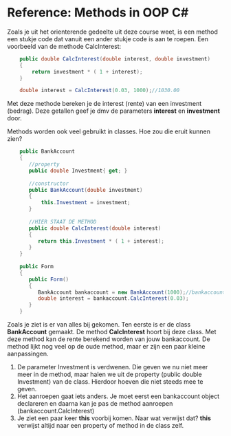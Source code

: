 # Reference: Methods in OOP C#

Zoals je uit het orienterende gedeelte uit deze course weet, is een method een stukje code dat vanuit een ander stukje code is aan te roepen. Een voorbeeld van de methode CalcInterest:

```cs
    public double CalcInterest(double interest, double investment)
    {
        return investment * ( 1 + interest);
    }

    double interest = CalcInterest(0.03, 1000);//1030.00
```

Met deze methode bereken je de interest (rente) van een investment (bedrag). Deze getallen geef je dmv de parameters **interest** en **investment** door.

Methods worden ook veel gebruikt in classes. Hoe zou die eruit kunnen zien?

```cs
    public BankAccount
	{
	   //property
	   public double Investment{ get; }
	   
	   //constructor
	   public BankAccount(double investment)
       {
	       this.Investment = investment;
       }
	   
	   //HIER STAAT DE METHOD
	   public double CalcInterest(double interest)
       {
          return this.Investment * ( 1 + interest);
       }
	}
	
	public Form
	{
	   public Form()
       {
          BankAccount bankaccount = new BankAccount(1000);//bankaccount object declareren
          double interest = bankaccount.CalcInterest(0.03);
       }
	}

```

Zoals je ziet is er van alles bij gekomen. Ten eerste is er de class **BankAccount** gemaakt. De method **CalcInterest** hoort bij deze class. Met deze method kan de rente berekend worden van jouw bankaccount. 
De method lijkt nog veel op de oude method, maar er zijn een paar kleine aanpassingen. 
1. De parameter Investment is verdwenen. Die geven we nu niet meer meer in de method, maar halen we uit de property (public double Investment) van de class. Hierdoor hoeven die niet steeds mee te geven.
2. Het aanroepen gaat iets anders. Je moet eerst een bankaccount object declareren en daarna kan je pas de method aanroepen (bankaccount.CalcInterest)
3. Je ziet een paar keer **this** voorbij komen. Naar wat verwijst dat? **this** verwijst altijd naar een property of method in de class zelf.